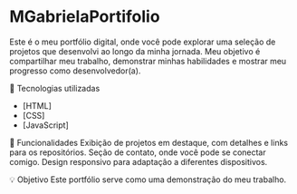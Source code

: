 # MGabrielaPortifolio
Este é o meu portfólio digital, onde você pode explorar uma seleção de projetos que desenvolvi ao longo da minha jornada. Meu objetivo é compartilhar meu trabalho, demonstrar minhas habilidades e mostrar meu progresso como desenvolvedor(a).

🔧 Tecnologias utilizadas
- [HTML]
- [CSS]
- [JavaScript]

🚀 Funcionalidades
Exibição de projetos em destaque, com detalhes e links para os repositórios.
Seção de contato, onde você pode se conectar comigo.
Design responsivo para adaptação a diferentes dispositivos.

💡 Objetivo
Este portfólio serve como uma demonstração do meu trabalho.
